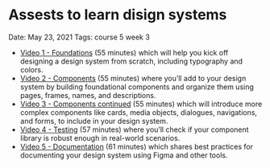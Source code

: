 # Assests to learn disign systems

Date: May 23, 2021
Tags: course 5 week 3

- [Video 1 - Foundations](https://www.youtube.com/watch?v=EK-pHkc5EL4&list=PLXDU_eVOJTx6ZQswH9nVKVMCsK83OzhoV) (55 minutes) which will help you kick off designing a design system from scratch, including typography and colors.
- [Video 2 - Components](https://www.youtube.com/watch?v=9xUXTFzDDCo&list=PLXDU_eVOJTx6ZQswH9nVKVMCsK83OzhoV&index=2) (55 minutes) where you’ll add to your design system by building foundational components and organize them using pages, frames, names, and descriptions.
- [Video 3 - Components continued](https://www.youtube.com/watch?v=XCsVDvvlz4E&list=PLXDU_eVOJTx6ZQswH9nVKVMCsK83OzhoV&index=3) (55 minutes) which will introduce more complex components like cards, media objects, dialogues, navigations, and forms, to include in your design system.
- [Video 4 - Testing](https://www.youtube.com/watch?v=UtXKFaLAbXM&list=PLXDU_eVOJTx6ZQswH9nVKVMCsK83OzhoV&index=4) (57 minutes) where you’ll check if your component library is robust enough in real-world scenarios.
- [Video 5 - Documentation](https://www.youtube.com/watch?v=Yp_qfB1FA0Y&list=PLXDU_eVOJTx6ZQswH9nVKVMCsK83OzhoV&index=5) (61 minutes) which shares best practices for documenting your design system using Figma and other tools.